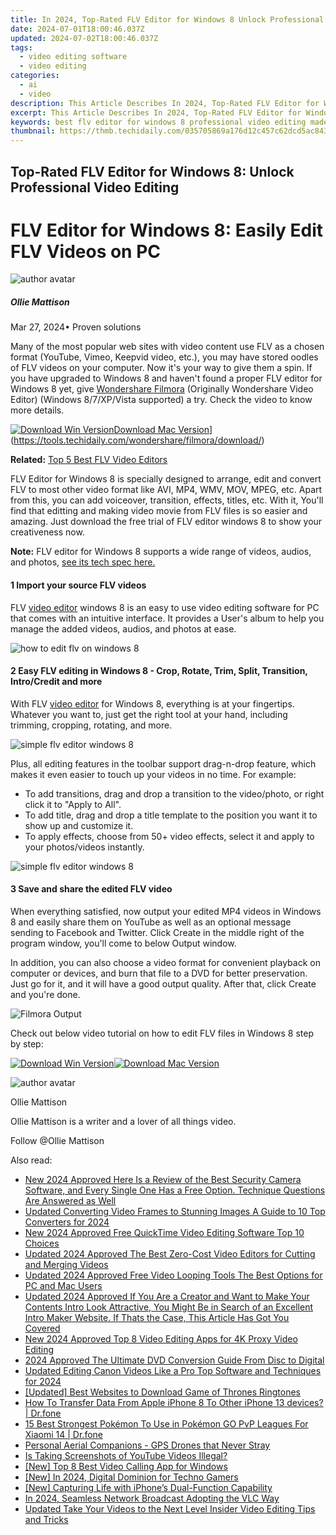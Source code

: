 ```yaml
---
title: In 2024, Top-Rated FLV Editor for Windows 8 Unlock Professional Video Editing
date: 2024-07-01T18:00:46.037Z
updated: 2024-07-02T18:00:46.037Z
tags: 
  - video editing software
  - video editing
categories: 
  - ai
  - video
description: This Article Describes In 2024, Top-Rated FLV Editor for Windows 8 Unlock Professional Video Editing
excerpt: This Article Describes In 2024, Top-Rated FLV Editor for Windows 8 Unlock Professional Video Editing
keywords: best flv editor for windows 8 professional video editing made easy,top rated flv editor for windows 8 unlock professional video editing,top mp4 editor for windows 8 professional video editing made easy,top rated flv editor for windows 8 edit videos like a pro,easy avi editing on windows 8 top rated video editor for pc 2023,unlock professional grade video editing on windows 8 and later,best flv video editor for windows 8 simplify your editing process
thumbnail: https://thmb.techidaily.com/035705869a176d12c457c62dcd5ac8433382a242da2e6ee8d5c9aeccc24af52d.jpg
---
```


## Top-Rated FLV Editor for Windows 8: Unlock Professional Video Editing

# FLV Editor for Windows 8: Easily Edit FLV Videos on PC

![author avatar](https://images.wondershare.com/filmora/article-images/ollie-mattison.jpg)

##### Ollie Mattison

 Mar 27, 2024• Proven solutions

 Many of the most popular web sites with video content use FLV as a chosen format (YouTube, Vimeo, Keepvid video, etc.), you may have stored oodles of FLV videos on your computer. Now it's your way to give them a spin. If you have upgraded to Windows 8 and haven't found a proper FLV editor for Windows 8 yet, give [Wondershare Filmora](https://tools.techidaily.com/wondershare/filmora/download/) (Originally Wondershare Video Editor) (Windows 8/7/XP/Vista supported) a try. Check the video to know more details.

[![Download Win Version](https://images.wondershare.com/filmora/guide/download-btn-win.jpg)](https://tools.techidaily.com/wondershare/filmora/download/)[Download Mac Version](https://images.wondershare.com/filmora/guide/download-btn-mac.jpg)](https://tools.techidaily.com/wondershare/filmora/download/)

**Related:** [Top 5 Best FLV Video Editors](https://tools.techidaily.com/wondershare/filmora/download/)

 FLV Editor for Windows 8 is specially designed to arrange, edit and convert FLV to most other video format like AVI, MP4, WMV, MOV, MPEG, etc. Apart from this, you can add voiceover, transition, effects, titles, etc. With it, You'll find that editting and making video movie from FLV files is so easier and amazing. Just download the free trial of FLV editor windows 8 to show your creativeness now.

**Note:** FLV editor for Windows 8 supports a wide range of videos, audios, and photos, [see its tech spec here.](https://tools.techidaily.com/wondershare/filmora/download/)

#### 1  Import your source FLV videos

 FLV [video editor](https://tools.techidaily.com/wondershare/filmora/download/) windows 8 is an easy to use video editing software for PC that comes with an intuitive interface. It provides a User's album to help you manage the added videos, audios, and photos at ease.

![how to edit flv on windows 8](https://images.wondershare.com/images/multimedia/video-editor/video-editor-main-interface.jpg)

#### 2  Easy FLV editing in Windows 8 - Crop, Rotate, Trim, Split, Transition, Intro/Credit and more

 With FLV [video editor](https://tools.techidaily.com/wondershare/filmora/download/) for Windows 8, everything is at your fingertips. Whatever you want to, just get the right tool at your hand, including trimming, cropping, rotating, and more.

![simple flv editor windows 8](https://images.wondershare.com/images/multimedia/video-editor/video-editor-video-audio-editing.jpg)

 Plus, all editing features in the toolbar support drag-n-drop feature, which makes it even easier to touch up your videos in no time. For example:

* To add transitions, drag and drop a transition to the video/photo, or right click it to "Apply to All".
* To add title, drag and drop a title template to the position you want it to show up and customize it.
* To apply effects, choose from 50+ video effects, select it and apply to your photos/videos instantly.

![simple flv editor windows 8](https://images.wondershare.com/images/multimedia/video-editor/video-editor-title-effect-intro.jpg)

#### 3 Save and share the edited FLV video

 When everything satisfied, now output your edited MP4 videos in Windows 8 and easily share them on YouTube as well as an optional message sending to Facebook and Twitter. Click Create in the middle right of the program window, you'll come to below Output window.

 In addition, you can also choose a video format for convenient playback on computer or devices, and burn that file to a DVD for better preservation. Just go for it, and it will have a good output quality. After that, click Create and you're done.

![Filmora Output](https://images.wondershare.com/filmora/article-images/export-output.jpg)

 Check out below video tutorial on how to edit FLV files in Windows 8 step by step:

[![Download Win Version](https://images.wondershare.com/filmora/guide/download-btn-win.jpg)](https://tools.techidaily.com/wondershare/filmora/download/)[![Download Mac Version](https://images.wondershare.com/filmora/guide/download-btn-mac.jpg)](https://tools.techidaily.com/wondershare/filmora/download/)

![author avatar](https://images.wondershare.com/filmora/article-images/ollie-mattison.jpg)

Ollie Mattison

Ollie Mattison is a writer and a lover of all things video.

Follow @Ollie Mattison

<span class="atpl-alsoreadstyle">Also read:</span>
<div><ul>
<li><a href="https://smart-video-editing.techidaily.com/new-2024-approved-here-is-a-review-of-the-best-security-camera-software-and-every-single-one-has-a-free-option-technique-questions-are-answered-as-well/"><u>New 2024 Approved Here Is a Review of the Best Security Camera Software, and Every Single One Has a Free Option. Technique Questions Are Answered as Well</u></a></li>
<li><a href="https://smart-video-editing.techidaily.com/updated-converting-video-frames-to-stunning-images-a-guide-to-10-top-converters-for-2024/"><u>Updated Converting Video Frames to Stunning Images A Guide to 10 Top Converters for 2024</u></a></li>
<li><a href="https://smart-video-editing.techidaily.com/new-2024-approved-free-quicktime-video-editing-software-top-10-choices/"><u>New 2024 Approved Free QuickTime Video Editing Software Top 10 Choices</u></a></li>
<li><a href="https://smart-video-editing.techidaily.com/updated-2024-approved-the-best-zero-cost-video-editors-for-cutting-and-merging-videos/"><u>Updated 2024 Approved The Best Zero-Cost Video Editors for Cutting and Merging Videos</u></a></li>
<li><a href="https://smart-video-editing.techidaily.com/updated-2024-approved-free-video-looping-tools-the-best-options-for-pc-and-mac-users/"><u>Updated 2024 Approved Free Video Looping Tools The Best Options for PC and Mac Users</u></a></li>
<li><a href="https://smart-video-editing.techidaily.com/updated-2024-approved-if-you-are-a-creator-and-want-to-make-your-contents-intro-look-attractive-you-might-be-in-search-of-an-excellent-intro-maker-website-i/"><u>Updated 2024 Approved If You Are a Creator and Want to Make Your Contents Intro Look Attractive, You Might Be in Search of an Excellent Intro Maker Website. If Thats the Case, This Article Has Got You Covered</u></a></li>
<li><a href="https://smart-video-editing.techidaily.com/1714206688381-new-2024-approved-top-8-video-editing-apps-for-4k-proxy-video-editing/"><u>New 2024 Approved Top 8 Video Editing Apps for 4K Proxy Video Editing</u></a></li>
<li><a href="https://smart-video-editing.techidaily.com/2024-approved-the-ultimate-dvd-conversion-guide-from-disc-to-digital/"><u>2024 Approved The Ultimate DVD Conversion Guide From Disc to Digital</u></a></li>
<li><a href="https://smart-video-editing.techidaily.com/updated-editing-canon-videos-like-a-pro-top-software-and-techniques-for-2024/"><u>Updated Editing Canon Videos Like a Pro Top Software and Techniques for 2024</u></a></li>
<li><a href="https://some-knowledge.techidaily.com/updated-best-websites-to-download-game-of-thrones-ringtones/"><u>[Updated] Best Websites to Download Game of Thrones Ringtones</u></a></li>
<li><a href="https://techidaily.com/how-to-transfer-data-from-apple-iphone-8-to-other-iphone-13-devices-drfone-by-drfone-transfer-data-from-ios-transfer-data-from-ios/"><u>How To Transfer Data From Apple iPhone 8 To Other iPhone 13 devices? | Dr.fone</u></a></li>
<li><a href="https://android-pokemon-go.techidaily.com/15-best-strongest-pokemon-to-use-in-pokemon-go-pvp-leagues-for-xiaomi-14-drfone-by-drfone-virtual-android/"><u>15 Best Strongest Pokémon To Use in Pokémon GO PvP Leagues For Xiaomi 14 | Dr.fone</u></a></li>
<li><a href="https://fox-blue.techidaily.com/personal-aerial-companions-gps-drones-that-never-stray/"><u>Personal Aerial Companions - GPS Drones that Never Stray</u></a></li>
<li><a href="https://youtube-video-recordings.techidaily.com/is-taking-screenshots-of-youtube-videos-illegal/"><u>Is Taking Screenshots of YouTube Videos Illegal?</u></a></li>
<li><a href="https://screen-sharing-recording.techidaily.com/new-top-8-best-video-calling-app-for-windows/"><u>[New] Top 8 Best Video Calling App for Windows</u></a></li>
<li><a href="https://facebook-video-footage.techidaily.com/new-in-2024-digital-dominion-for-techno-gamers/"><u>[New] In 2024, Digital Dominion for Techno Gamers</u></a></li>
<li><a href="https://extra-resources.techidaily.com/new-capturing-life-with-iphones-dual-function-capability/"><u>[New] Capturing Life with iPhone’s Dual-Function Capability</u></a></li>
<li><a href="https://fox-cloud.techidaily.com/in-2024-seamless-network-broadcast-adopting-the-vlc-way/"><u>In 2024, Seamless Network Broadcast  Adopting the VLC Way</u></a></li>
<li><a href="https://ai-video-tools.techidaily.com/updated-take-your-videos-to-the-next-level-insider-video-editing-tips-and-tricks/"><u>Updated Take Your Videos to the Next Level Insider Video Editing Tips and Tricks</u></a></li>
</ul></div>

<ins class="adsbygoogle"
      style="display:block"
      data-ad-client="ca-pub-7571918770474297"
      data-ad-slot="8358498916"
      data-ad-format="auto"
      data-full-width-responsive="true"></ins>